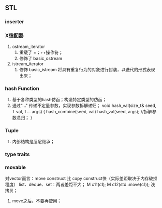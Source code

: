 ## STL
### inserter

###  X适配器
1. ostream_iterator
    1. 重载了 =；++操作符；
    2. 修饰了 basic_ostream
2. istream_iterator
    1. 修饰 basic_istream
将具有重复行为的对象进行封装，以迭代的形式表现出来；


### hash Function
1. 基于各种类型的hash仿函；构造特定类型的仿函；
2. 通过"..." 传递不定量参数，实现参数拆解递归；
    void hash_val(size_t& seed, T val, T... args) {
    hash_combine(seed, val)
    hash_val(seed, args); //拆解参数递归；
    }
   
 ### Tuple
 1. 内部结构是层层继承；


### type traits



### movable
对vector而言：move construct 比 copy construct快（实际差距取决于内存破损程度）
list、deque、set：两者差距不大；
M c11(c1);
M c12(std::move(c1)); 浅拷贝；
1. move之后，不要再使用；


